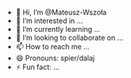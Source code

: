 - 👋 Hi, I’m @Mateusz-Wszoła
- 👀 I’m interested in ...
- 🌱 I’m currently learning ...
- 💞️ I’m looking to collaborate on ...
- 📫 How to reach me ...
- 😄 Pronouns: spier/dalaj
- ⚡ Fun fact: ...

<!---
Mateusz-Bob/Mateusz-Bob is a ✨ special ✨ repository because its `README.md` (this file) appears on your GitHub profile.
You can click the Preview link to take a look at your changes.
--->
